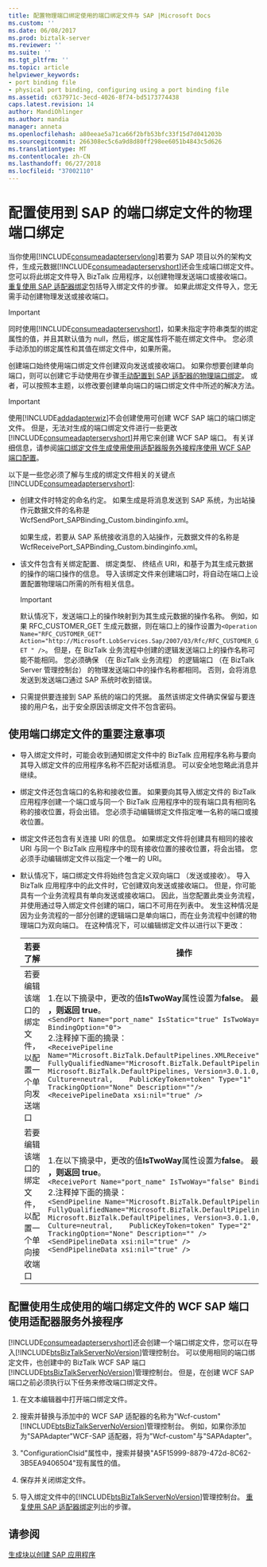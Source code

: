 ```yaml
---
title: 配置物理端口绑定使用的端口绑定文件与 SAP |Microsoft Docs
ms.custom: ''
ms.date: 06/08/2017
ms.prod: biztalk-server
ms.reviewer: ''
ms.suite: ''
ms.tgt_pltfrm: ''
ms.topic: article
helpviewer_keywords:
- port binding file
- physical port binding, configuring using a port binding file
ms.assetid: c637971c-3ecd-4026-8f74-bd5173774438
caps.latest.revision: 14
author: MandiOhlinger
ms.author: mandia
manager: anneta
ms.openlocfilehash: a80eeae5a71ca66f2bfb53bfc33f15d7d041203b
ms.sourcegitcommit: 266308ec5c6a9d8d80ff298ee6051b4843c5d626
ms.translationtype: MT
ms.contentlocale: zh-CN
ms.lasthandoff: 06/27/2018
ms.locfileid: "37002110"
---
```

# <a name="configure-a-physical-port-binding-using-a-port-binding-file-to-sap"></a>配置使用到 SAP 的端口绑定文件的物理端口绑定
当你使用[!INCLUDE[consumeadapterservlong](../../includes/consumeadapterservlong-md.md)]若要为 SAP 项目以外的架构文件，生成元数据[!INCLUDE[consumeadapterservshort](../../includes/consumeadapterservshort-md.md)]还会生成端口绑定文件。 您可以将此绑定文件导入 BizTalk 应用程序，以创建物理发送端口或接收端口。 [重复使用 SAP 适配器绑定](../../adapters-and-accelerators/adapter-sap/reuse-sap-adapter-bindings.md)包括导入绑定文件的步骤。 如果此绑定文件导入，您无需手动创建物理发送或接收端口。  
  
> [!IMPORTANT]
>  同时使用[!INCLUDE[consumeadapterservshort](../../includes/consumeadapterservshort-md.md)]，如果未指定字符串类型的绑定属性的值，并且其默认值为 null，然后，绑定属性将不能在绑定文件中。 您必须手动添加的绑定属性和其值在绑定文件中，如果所需。  
  
 创建端口始终使用端口绑定文件创建双向发送或接收端口。 如果你想要创建单向端口，则可以创建它手动使用在步骤[手动配置到 SAP 适配器的物理端口绑定](../../adapters-and-accelerators/adapter-sap/manually-configure-a-physical-port-binding-to-the-sap-adapter.md)。 或者，可以按照本主题，以修改要创建单向端口的端口绑定文件中所述的解决方法。  
  
> [!IMPORTANT]
>  使用[!INCLUDE[addadapterwiz](../../includes/addadapterwiz-md.md)]不会创建使用可创建 WCF SAP 端口的端口绑定文件。 但是，无法对生成的端口绑定文件进行一些更改[!INCLUDE[consumeadapterservshort](../../includes/consumeadapterservshort-md.md)]并用它来创建 WCF SAP 端口。 有关详细信息，请参阅[端口绑定文件生成使用使用适配器服务外接程序使用 WCF SAP 端口配置](#BKMK_add_wcf_sap)。  
  
 以下是一些您必须了解与生成的绑定文件相关的关键点[!INCLUDE[consumeadapterservshort](../../includes/consumeadapterservshort-md.md)]:  
  
-   创建文件时特定的命名约定。 如果生成是将消息发送到 SAP 系统，为出站操作元数据文件的名称是 WcfSendPort_SAPBinding_Custom.bindinginfo.xml。  
  
     如果生成，若要从 SAP 系统接收消息的入站操作，元数据文件的名称是 WcfReceivePort_SAPBinding_Custom.bindinginfo.xml。  
  
-   该文件包含有关绑定配置、 绑定类型、 终结点 URI，和基于为其生成元数据的操作的端口操作的信息。 导入该绑定文件来创建端口时，将自动在端口上设置配置物理端口所需的所有相关信息。  
  
    > [!IMPORTANT]
    >  默认情况下，发送端口上的操作映射到为其生成元数据的操作名称。 例如，如果 RFC_CUSTOMER_GET 生成元数据，则在端口上的操作设置为`<Operation Name="RFC_CUSTOMER_GET" Action="http://Microsoft.LobServices.Sap/2007/03/Rfc/RFC_CUSTOMER_GET " />`。 但是，在 BizTalk 业务流程中创建的逻辑发送端口上的操作名称可能不能相同。 您必须确保 （在 BizTalk 业务流程） 的逻辑端口 （在 BizTalk Server 管理控制台） 的物理发送端口中的操作名称都相同。 否则，会将消息发送到发送端口通过 SAP 系统时收到错误。  
  
-   只需提供要连接到 SAP 系统的端口的凭据。 虽然该绑定文件确实保留与要连接的用户名，出于安全原因该绑定文件不包含密码。  
  
## <a name="key-considerations-for-using-the-port-binding-file"></a>使用端口绑定文件的重要注意事项  
  
-   导入绑定文件时，可能会收到通知绑定文件中的 BizTalk 应用程序名称与要向其导入绑定文件的应用程序名称不匹配对话框消息。 可以安全地忽略此消息并继续。  
  
-   绑定文件还包含端口的名称和接收位置。 如果要向其导入绑定文件的 BizTalk 应用程序创建一个端口或与同一个 BizTalk 应用程序中的现有端口具有相同名称的接收位置，将会出错。 您必须手动编辑绑定文件指定唯一名称的端口或接收位置。  
  
-   绑定文件还包含有关连接 URI 的信息。 如果绑定文件将创建具有相同的接收 URI 与同一个 BizTalk 应用程序中的现有接收位置的接收位置，将会出错。 您必须手动编辑绑定文件以指定一个唯一的 URI。  
  
-   默认情况下，端口绑定文件将始终包含定义双向端口 （发送或接收）。 导入 BizTalk 应用程序中的此文件时，它创建双向发送或接收端口。 但是，你可能具有一个业务流程具有单向发送或接收端口。 因此，当您配置此类业务流程，并使用通过导入绑定文件创建的端口，端口不可用在列表中。 发生这种情况是因为业务流程的一部分创建的逻辑端口是单向端口，而在业务流程中创建的物理端口为双向端口。 在这种情况下，可以编辑绑定文件以进行以下更改：  
  
    |若要了解|操作|  
    |--------------|-------------|  
    |若要编辑该端口的绑定文件，以配置一个单向发送端口|1.在以下摘录中，更改的值**IsTwoWay**属性设置为**false**。 最初，此值设置为 **，则返回 true**。<br />     `<SendPort Name="port_name" IsStatic="true" IsTwoWay="false" BindingOption="0">`<br />2.注释掉下面的摘录：<br />     `<ReceivePipeline Name="Microsoft.BizTalk.DefaultPipelines.XMLReceive"    FullyQualifiedName="Microsoft.BizTalk.DefaultPipelines.XMLReceive,    Microsoft.BizTalk.DefaultPipelines, Version=3.0.1.0, Culture=neutral,    PublicKeyToken=token" Type="1" TrackingOption="None" Description=""/>`<br />     `<ReceivePipelineData xsi:nil="true" />`|  
    |若要编辑该端口的绑定文件，以配置一个单向接收端口|1.在以下摘录中，更改的值**IsTwoWay**属性设置为**false**。 最初，此值设置为 **，则返回 true**。<br />     `<ReceivePort Name="port_name" IsTwoWay="false" BindingOption="1">`<br />2.注释掉下面的摘录：<br />     `<SendPipeline Name="Microsoft.BizTalk.DefaultPipelines.XMLTransmit"    FullyQualifiedName="Microsoft.BizTalk.DefaultPipelines.XMLTransmit,    Microsoft.BizTalk.DefaultPipelines, Version=3.0.1.0, Culture=neutral,    PublicKeyToken=token" Type="2" TrackingOption="None" Description="" />`<br />     `<SendPipelineData xsi:nil="true" />`<br />     `<SendPipelineData xsi:nil="true" />`|  
  
##  <a name="BKMK_add_wcf_sap"></a> 配置使用生成使用的端口绑定文件的 WCF SAP 端口使用适配器服务外接程序  
 [!INCLUDE[consumeadapterservshort](../../includes/consumeadapterservshort-md.md)]还会创建一个端口绑定文件，您可以在导入[!INCLUDE[btsBizTalkServerNoVersion](../../includes/btsbiztalkservernoversion-md.md)]管理控制台。 可以使用相同的端口绑定文件，也创建中的 BizTalk WCF SAP 端口[!INCLUDE[btsBizTalkServerNoVersion](../../includes/btsbiztalkservernoversion-md.md)]管理控制台。 但是，在创建 WCF SAP 端口之前必须执行以下任务来修改端口绑定文件。  
  
1. 在文本编辑器中打开端口绑定文件。  
  
2. 搜索并替换与添加中的 WCF SAP 适配器的名称为"Wcf-custom"[!INCLUDE[btsBizTalkServerNoVersion](../../includes/btsbiztalkservernoversion-md.md)]管理控制台。 例如，如果你添加为"SAPAdapter"WCF-SAP 适配器，将为"Wcf-custom"与"SAPAdapter"。  
  
3. "ConfigurationClsid"属性中，搜索并替换"A5F15999-8879-472d-8C62-3B5EA9406504"现有属性的值。  
  
4. 保存并关闭绑定文件。  
  
5. 导入绑定文件中的[!INCLUDE[btsBizTalkServerNoVersion](../../includes/btsbiztalkservernoversion-md.md)]管理控制台。 [重复使用 SAP 适配器绑定](../../adapters-and-accelerators/adapter-sap/reuse-sap-adapter-bindings.md)列出的步骤。
  
## <a name="see-also"></a>请参阅  
[生成块以创建 SAP 应用程序](../../adapters-and-accelerators/adapter-sap/building-blocks-to-create-sap-applications.md)